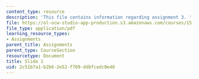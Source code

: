 ```yaml
---
content_type: resource
description: 'This file contains information regarding assignment 3. '
file: https://ol-ocw-studio-app-production.s3.amazonaws.com/courses/15-783j-product-design-and-development-spring-2006/2c51b7a1b2b62e52f769ddbfcedc0e48_sample_assignm_3.pdf
file_type: application/pdf
learning_resource_types:
- Assignments
parent_title: Assignments
parent_type: CourseSection
resourcetype: Document
title: Slide 1
uid: 2c51b7a1-b2b6-2e52-f769-ddbfcedc0e48
---
```

